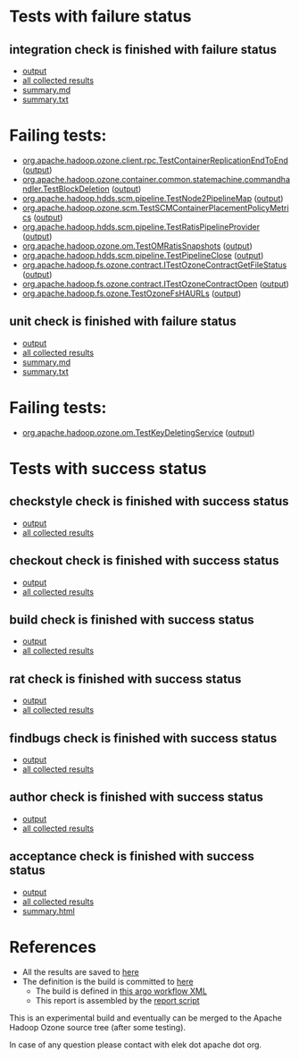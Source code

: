 # Tests with failure status

## integration check is finished with failure status

   * [output](https://raw.githubusercontent.com/elek/ozone-ci/master/pr/pr-hdds-2163-pdhxj/integration/output.log)
   * [all collected results](https://github.com/elek/ozone-ci/tree/master/pr/pr-hdds-2163-pdhxj/integration)
   * [summary.md](https://github.com/elek/ozone-ci/tree/master/pr/pr-hdds-2163-pdhxj/integration/summary.md)
   * [summary.txt](https://github.com/elek/ozone-ci/tree/master/pr/pr-hdds-2163-pdhxj/integration/summary.txt)

# Failing tests: 

 * [org.apache.hadoop.ozone.client.rpc.TestContainerReplicationEndToEnd](hadoop-ozone/integration-test/org.apache.hadoop.ozone.client.rpc.TestContainerReplicationEndToEnd.txt) ([output](hadoop-ozone/integration-test/org.apache.hadoop.ozone.client.rpc.TestContainerReplicationEndToEnd-output.txt/))
 * [org.apache.hadoop.ozone.container.common.statemachine.commandhandler.TestBlockDeletion](hadoop-ozone/integration-test/org.apache.hadoop.ozone.container.common.statemachine.commandhandler.TestBlockDeletion.txt) ([output](hadoop-ozone/integration-test/org.apache.hadoop.ozone.container.common.statemachine.commandhandler.TestBlockDeletion-output.txt/))
 * [org.apache.hadoop.hdds.scm.pipeline.TestNode2PipelineMap](hadoop-ozone/integration-test/org.apache.hadoop.hdds.scm.pipeline.TestNode2PipelineMap.txt) ([output](hadoop-ozone/integration-test/org.apache.hadoop.hdds.scm.pipeline.TestNode2PipelineMap-output.txt/))
 * [org.apache.hadoop.ozone.scm.TestSCMContainerPlacementPolicyMetrics](hadoop-ozone/integration-test/org.apache.hadoop.ozone.scm.TestSCMContainerPlacementPolicyMetrics.txt) ([output](hadoop-ozone/integration-test/org.apache.hadoop.ozone.scm.TestSCMContainerPlacementPolicyMetrics-output.txt/))
 * [org.apache.hadoop.hdds.scm.pipeline.TestRatisPipelineProvider](hadoop-ozone/integration-test/org.apache.hadoop.hdds.scm.pipeline.TestRatisPipelineProvider.txt) ([output](hadoop-ozone/integration-test/org.apache.hadoop.hdds.scm.pipeline.TestRatisPipelineProvider-output.txt/))
 * [org.apache.hadoop.ozone.om.TestOMRatisSnapshots](hadoop-ozone/integration-test/org.apache.hadoop.ozone.om.TestOMRatisSnapshots.txt) ([output](hadoop-ozone/integration-test/org.apache.hadoop.ozone.om.TestOMRatisSnapshots-output.txt/))
 * [org.apache.hadoop.hdds.scm.pipeline.TestPipelineClose](hadoop-ozone/integration-test/org.apache.hadoop.hdds.scm.pipeline.TestPipelineClose.txt) ([output](hadoop-ozone/integration-test/org.apache.hadoop.hdds.scm.pipeline.TestPipelineClose-output.txt/))
 * [org.apache.hadoop.fs.ozone.contract.ITestOzoneContractGetFileStatus](hadoop-ozone/ozonefs/org.apache.hadoop.fs.ozone.contract.ITestOzoneContractGetFileStatus.txt) ([output](hadoop-ozone/ozonefs/org.apache.hadoop.fs.ozone.contract.ITestOzoneContractGetFileStatus-output.txt/))
 * [org.apache.hadoop.fs.ozone.contract.ITestOzoneContractOpen](hadoop-ozone/ozonefs/org.apache.hadoop.fs.ozone.contract.ITestOzoneContractOpen.txt) ([output](hadoop-ozone/ozonefs/org.apache.hadoop.fs.ozone.contract.ITestOzoneContractOpen-output.txt/))
 * [org.apache.hadoop.fs.ozone.TestOzoneFsHAURLs](hadoop-ozone/ozonefs/org.apache.hadoop.fs.ozone.TestOzoneFsHAURLs.txt) ([output](hadoop-ozone/ozonefs/org.apache.hadoop.fs.ozone.TestOzoneFsHAURLs-output.txt/))

## unit check is finished with failure status

   * [output](https://raw.githubusercontent.com/elek/ozone-ci/master/pr/pr-hdds-2163-pdhxj/unit/output.log)
   * [all collected results](https://github.com/elek/ozone-ci/tree/master/pr/pr-hdds-2163-pdhxj/unit)
   * [summary.md](https://github.com/elek/ozone-ci/tree/master/pr/pr-hdds-2163-pdhxj/unit/summary.md)
   * [summary.txt](https://github.com/elek/ozone-ci/tree/master/pr/pr-hdds-2163-pdhxj/unit/summary.txt)

# Failing tests: 

 * [org.apache.hadoop.ozone.om.TestKeyDeletingService](hadoop-ozone/ozone-manager/org.apache.hadoop.ozone.om.TestKeyDeletingService.txt) ([output](hadoop-ozone/ozone-manager/org.apache.hadoop.ozone.om.TestKeyDeletingService-output.txt/))


# Tests with success status

## checkstyle check is finished with success status

   * [output](https://raw.githubusercontent.com/elek/ozone-ci/master/pr/pr-hdds-2163-pdhxj/checkstyle/output.log)
   * [all collected results](https://github.com/elek/ozone-ci/tree/master/pr/pr-hdds-2163-pdhxj/checkstyle)


## checkout check is finished with success status

   * [output](https://raw.githubusercontent.com/elek/ozone-ci/master/pr/pr-hdds-2163-pdhxj/checkout/output.log)
   * [all collected results](https://github.com/elek/ozone-ci/tree/master/pr/pr-hdds-2163-pdhxj/checkout)


## build check is finished with success status

   * [output](https://raw.githubusercontent.com/elek/ozone-ci/master/pr/pr-hdds-2163-pdhxj/build/output.log)
   * [all collected results](https://github.com/elek/ozone-ci/tree/master/pr/pr-hdds-2163-pdhxj/build)


## rat check is finished with success status

   * [output](https://raw.githubusercontent.com/elek/ozone-ci/master/pr/pr-hdds-2163-pdhxj/rat/output.log)
   * [all collected results](https://github.com/elek/ozone-ci/tree/master/pr/pr-hdds-2163-pdhxj/rat)


## findbugs check is finished with success status

   * [output](https://raw.githubusercontent.com/elek/ozone-ci/master/pr/pr-hdds-2163-pdhxj/findbugs/output.log)
   * [all collected results](https://github.com/elek/ozone-ci/tree/master/pr/pr-hdds-2163-pdhxj/findbugs)


## author check is finished with success status

   * [output](https://raw.githubusercontent.com/elek/ozone-ci/master/pr/pr-hdds-2163-pdhxj/author/output.log)
   * [all collected results](https://github.com/elek/ozone-ci/tree/master/pr/pr-hdds-2163-pdhxj/author)


## acceptance check is finished with success status

   * [output](https://raw.githubusercontent.com/elek/ozone-ci/master/pr/pr-hdds-2163-pdhxj/acceptance/output.log)
   * [all collected results](https://github.com/elek/ozone-ci/tree/master/pr/pr-hdds-2163-pdhxj/acceptance)
   * [summary.html](https://elek.github.io/ozone-ci/pr/pr-hdds-2163-pdhxj/acceptance/summary.html)




# References

 * All the results are saved to [here](https://github.com/elek/ozone-ci/tree/master/pr/pr-hdds-2163-pdhxj/)
 * The definition is the build is committed to [here](https://github.com/elek/argo-ozone)
    * The build is defined in [this argo workflow XML](https://github.com/elek/argo-ozone/blob/master/ozone-build.yaml)
    * This report is assembled by the [report script](https://github.com/elek/argo-ozone/blob/master/scripts/report.sh)

This is an experimental build and eventually can be merged to the Apache Hadoop Ozone source tree (after some testing).

In case of any question please contact with elek dot apache dot org.
